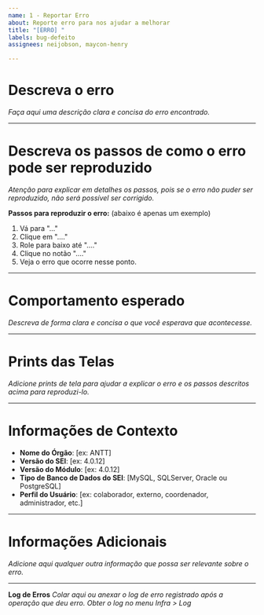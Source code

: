 ```yaml
---
name: 1 - Reportar Erro
about: Reporte erro para nos ajudar a melhorar
title: "[ERRO] "
labels: bug-defeito
assignees: neijobson, maycon-henry

---
```


# Descreva o erro
_Faça aqui uma descrição clara e concisa do erro encontrado._


-----
# Descreva os passos de como o erro pode ser reproduzido
_Atenção para explicar em detalhes os passos, pois se o erro não puder ser reproduzido, não será possível ser corrigido._

**Passos para reproduzir o erro:** (abaixo é apenas um exemplo)
1. Vá para "..."
2. Clique em "...."
3. Role para baixo até "...."
4. Clique no notão "...."
5. Veja o erro que ocorre nesse ponto.

-----
# Comportamento esperado
_Descreva de forma clara e concisa o que você esperava que acontecesse._


-----
# Prints das Telas
_Adicione prints de tela para ajudar a explicar o erro e os passos descritos acima para reproduzi-lo._

-----
# Informações de Contexto
 - **Nome do Órgão**:  [ex: ANTT]
 - **Versão do SEI**:  [ex: 4.0.12]
 - **Versão do Módulo**:  [ex: 4.0.12]
 - **Tipo de Banco de Dados do SEI**:  [MySQL, SQLServer, Oracle ou PostgreSQL]
 - **Perfil do Usuário**:  [ex: colaborador, externo, coordenador, administrador, etc.]
-----
# Informações Adicionais
_Adicione aqui qualquer outra informação que possa ser relevante sobre o erro._


-----
**Log de Erros**
_Colar aqui ou anexar o log de erro registrado após a operação que deu erro. Obter o log no menu Infra > Log_
